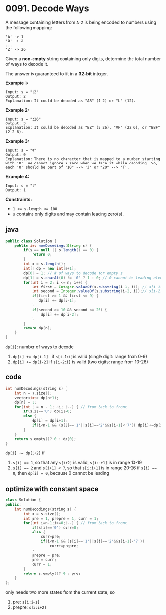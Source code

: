 # 0091. Decode Ways

A message containing letters from `A-Z` is being encoded to numbers using the following mapping:

```
'A' -> 1
'B' -> 2
...
'Z' -> 26
```

Given a **non-empty** string containing only digits, determine the total number of ways to decode it.

The answer is guaranteed to fit in a **32-bit** integer.

 

**Example 1:**

```
Input: s = "12"
Output: 2
Explanation: It could be decoded as "AB" (1 2) or "L" (12).
```

**Example 2:**

```
Input: s = "226"
Output: 3
Explanation: It could be decoded as "BZ" (2 26), "VF" (22 6), or "BBF" (2 2 6).
```

**Example 3:**

```
Input: s = "0"
Output: 0
Explanation: There is no character that is mapped to a number starting with '0'. We cannot ignore a zero when we face it while decoding. So, each '0' should be part of "10" --> 'J' or "20" --> 'T'.
```

**Example 4:**

```
Input: s = "1"
Output: 1
```

 

**Constraints:**

- `1 <= s.length <= 100`
- `s` contains only digits and may contain leading zero(s).

## java

```java
public class Solution {
    public int numDecodings(String s) {
        if(s == null || s.length() == 0) {
            return 0;
        }
        int n = s.length();
        int[] dp = new int[n+1];
        dp[0] = 1; // # of ways to decode for empty s
        dp[1] = s.charAt(0) != '0' ? 1 : 0; // 0 cannot be leading element for a number
        for(int i = 2; i <= n; i++) {
            int first = Integer.valueOf(s.substring(i-1, i)); // s[i-1:i]
            int second = Integer.valueOf(s.substring(i-2, i));// s[i-2:i]
            if(first >= 1 && first <= 9) {
               dp[i] += dp[i-1];  
            }
            if(second >= 10 && second <= 26) {
                dp[i] += dp[i-2];
            }
        }
        return dp[n];
    }
}
```

`dp[i]`: number of ways to decode



1. `dp[i] += dp[i-1] ` if `s[i-1:i]`is valid (single digit: range from 0-9)
2. `dp[i] += dp[i-2]` if `s[i-2:i]` is valid (two digits: range from 10-26)

## code

```c++
int numDecodings(string s) {
    int n = s.size();
    vector<int> dp(n+1);
    dp[n] = 1;
    for(int i = n - 1; ~i; i--) { // from back to front
        if(s[i]=='0') dp[i]=0;
        else {
            dp[i] = dp[i+1];
            if(i<n-1 && (s[i]=='1'||s[i]=='2'&&s[i+1]<'7')) dp[i]+=dp[i+2];
        }
    }
    return s.empty()? 0 : dp[0];
}
```

`dp[i] += dp[i+2]` if
1. `s[i] == 1`, so that any `s[i+2]` is valid, `s[i:i+1]` is in range 10-19
2. `s[i] == 2` and `s[i+1] < 7`, so that `s[i:i+1]` is in range 20-26
if `s[i] == 0`, then `dp[i] = 0`, because 0 cannot be leading

## optimize with constant space

```c++
class Solution {
public:
    int numDecodings(string s) {
        int n = s.size();
        int pre = 1, prepre = 1, curr = 1;
        for(int i=n-1;i>=0;i--) { // from back to front
            if(s[i]=='0') curr=0;
            else {
                curr=pre;
                if(i<n-1 && (s[i]=='1'||s[i]=='2'&&s[i+1]<'7')) 
                    curr+=prepre;
            }
            prepre = pre;
            pre = curr;
            curr = 1;
        }
        return s.empty()? 0 : pre;
    }
};
```

only needs two more states from the current state, so
1. pre: `s[i:i+1]`
2. prepre: `s[i:i+2]`

